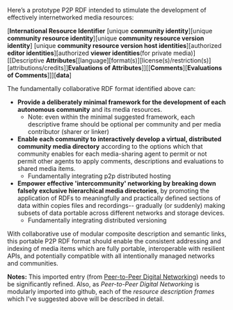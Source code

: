 Here’s a prototype P2P RDF intended to stimulate the development of effectively internetworked media resources:

[**International Resource Identifier** [unique **community identity**][unique **community resource identity**][unique **community resource version identity**] [unique **community resource version host identities**][authorized **editor identities**][authorized **viewer identities**(for private media)][[Descriptive **Attributes**[[language][format(s)][license(s)/restriction(s)][attributions/credits]]**Evaluations of Attributes**]][[**Comments**][**Evaluations of Comments**]]][**data**]  

The fundamentally collaborative RDF format identified above can:
 
* **Provide a deliberately minimal framework for the development of each autonomous community** and its media resources.
   * Note: even within the minimal suggested framework, each descriptive frame should be optional per community and per media contributor (sharer or linker)  
* **Enable each community to interactively develop a virtual, distributed community media directory** according to the options which that community enables for each media-sharing agent to permit or not permit other agents to apply comments, descriptions and evaluations to shared media items.
   * Fundamentally integrating p2p distributed hosting
* **Empower effective 'intercommunity' networking by breaking down falsely exclusive hierarchical media directories**, by promoting the application of RDFs to meaningfully and practically defined sections of data within copies files and recordings-- gradually (or suddenly) making subsets of data portable across different networks and storage devices.
   * Fundamentally integrating distributed versioning

With collaborative use of modular composite description and semantic links, this portable P2P RDF format should enable the consistent addressing and indexing of media items which are fully portable, interoperable with resilient APIs, and potentially compatible with all intentionally managed networks and communities.

**Notes:**  This imported entry (from [Peer-to-Peer Digital Networking](https://docs.google.com/document/d/1O7tJQVMHETSoWRpYC9eYsqi58ELL0Euv6L6d21LC6m0/edit?usp=sharing)) needs to be significantly refined.  Also, as *Peer-to-Peer Digital Networking* is modularly imported into github, each of the *resource description frames* which I've suggested above will be described in detail.
